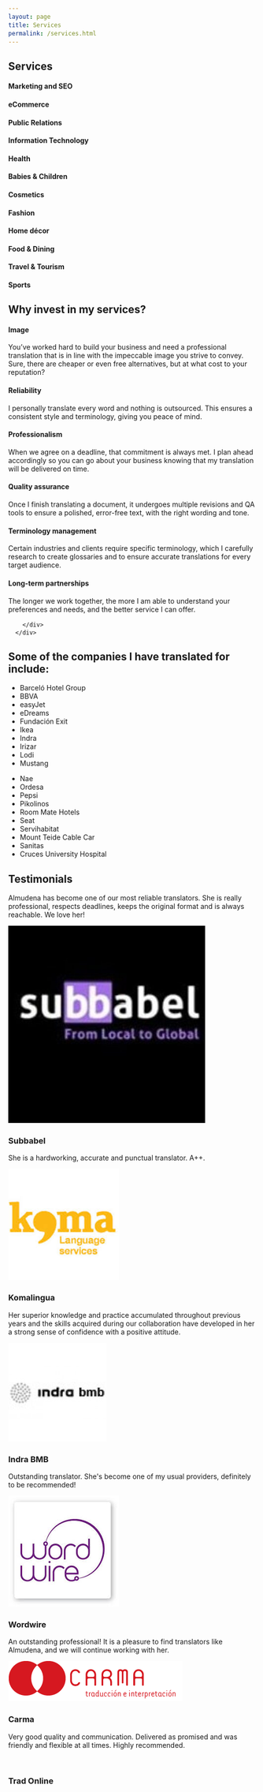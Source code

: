 ```yaml
---
layout: page
title: Services
permalink: /services.html
---
```

<!-- ======= Services Section ======= -->
<section id="services" class="services section-bg">
<div class="container">

<div class="section-title">
  <h2>Services</h2>
</div>

<div class="row">
  <div class="col-md-6">
    <div class="icon-box">
      <i class="icofont-computer"></i>
      <h4>Marketing and SEO</h4>
    </div>
  </div>
  <div class="col-md-6 mt-4 mt-lg-0">
    <div class="icon-box">
      <i class="icofont-chart-bar-graph"></i>
      <h4>eCommerce</h4>
    </div>
  </div>
  <div class="col-md-6 mt-4">
    <div class="icon-box">
      <i class="icofont-image"></i>
      <h4>Public Relations</h4>
    </div>
  </div>
  <div class="col-md-6 mt-4">
    <div class="icon-box">
      <i class="icofont-settings"></i>
      <h4>Information Technology</h4>
    </div>
  </div>
  <div class="col-md-6 mt-4">
    <div class="icon-box">
      <i class="icofont-earth"></i>
      <h4>Health</h4>
    </div>
  </div>
  <div class="col-md-6 mt-4">
    <div class="icon-box">
      <i class="icofont-tasks-alt"></i>
      <h4>Babies & Children</h4>
    </div>
  </div>
  <div class="col-md-6 mt-4">
    <div class="icon-box">
      <i class="icofont-computer"></i>
      <h4>Cosmetics</h4>
    </div>
  </div>
  <div class="col-md-6 mt-4">
    <div class="icon-box">
      <i class="icofont-chart-bar-graph"></i>
      <h4>Fashion</h4>
    </div>
  </div>
  <div class="col-md-6 mt-4">
    <div class="icon-box">
      <i class="icofont-image"></i>
      <h4>Home décor</h4>
    </div>
  </div>
  <div class="col-md-6 mt-4">
    <div class="icon-box">
      <i class="icofont-settings"></i>
      <h4>Food & Dining</h4>
    </div>
  </div>
  <div class="col-md-6 mt-4">
    <div class="icon-box">
      <i class="icofont-earth"></i>
      <h4>Travel & Tourism</h4>
    </div>
  </div>
  <div class="col-md-6 mt-4">
    <div class="icon-box">
      <i class="icofont-tasks-alt"></i>
      <h4>Sports</h4>
    </div>
  </div>

</div>

</div>
</section><!-- End Services Section -->

<section id="what-we-do" class="what-we-do">
      <div class="container">
        <div class="section-title">
          <h2>Why invest in my services?</h2>
        </div>
        <div class="row">
          <div class="col-lg-4 col-md-6 d-flex align-items-stretch">
            <div class="icon-box">
              <div class="icon"><i class="bx bxl-dribbble"></i></div>
              <h4>Image</h4>
              <p>You’ve worked hard to build your business and need a professional translation that is in line with the impeccable image you strive to convey. Sure, there are cheaper or even free alternatives, but at what cost to your reputation?</p>
            </div>
          </div>
          <div class="col-lg-4 col-md-6 d-flex align-items-stretch mt-4 mt-md-0">
            <div class="icon-box">
              <div class="icon"><i class="bx bx-file"></i></div>
              <h4>Reliability</h4>
              <p>I personally translate every word and nothing is outsourced. This ensures a consistent style and terminology, giving you peace of mind.</p>
            </div>
          </div>
          <div class="col-lg-4 col-md-6 d-flex align-items-stretch mt-4 mt-lg-0">
            <div class="icon-box">
              <div class="icon"><i class="bx bx-tachometer"></i></div>
              <h4>Professionalism</h4>
              <p>When we agree on a deadline, that commitment is always met. I plan ahead accordingly so you can go about your business knowing that my translation will be delivered on time.</p>
            </div>
          </div>
          <div class="col-lg-4 col-md-6 d-flex align-items-stretch">
            <div class="icon-box">
              <div class="icon"><i class="bx bxl-dribbble"></i></div>
              <h4>Quality assurance</h4>
              <p>Once I finish translating a document, it undergoes multiple revisions and QA tools to ensure a polished, error-free text, with the right wording and tone.</p>
            </div>
          </div>
          <div class="col-lg-4 col-md-6 d-flex align-items-stretch mt-4 mt-md-0">
            <div class="icon-box">
              <div class="icon"><i class="bx bx-file"></i></div>
              <h4>Terminology management</h4>
              <p>Certain industries and clients require specific terminology, which I carefully research to create glossaries and to ensure accurate translations for every target audience.</p>
            </div>
          </div>
          <div class="col-lg-4 col-md-6 d-flex align-items-stretch mt-4 mt-lg-0">
            <div class="icon-box">
              <div class="icon"><i class="bx bx-tachometer"></i></div>
              <h4>Long-term partnerships</h4>
              <p>The longer we work together, the more I am able to understand your preferences and needs, and the better service I can offer.</p>
            </div>
          </div>

        </div>
      </div>
</section>



<section id="about" class="about">
      <div class="container">
        <div class="section-title">
          <h2>Some of the companies I have translated for include:</h2>
        </div>
        <div class="row">
          <div class="col-lg-6 pt-4 pt-lg-0">
            <ul>
              <li><i class="bx bx-check-double"></i>Barceló Hotel Group</li>
              <li><i class="bx bx-check-double"></i>BBVA</li>
              <li><i class="bx bx-check-double"></i>easyJet</li>
              <li><i class="bx bx-check-double"></i>eDreams</li>
              <li><i class="bx bx-check-double"></i>Fundación Exit</li>
              <li><i class="bx bx-check-double"></i>Ikea</li>
              <li><i class="bx bx-check-double"></i>Indra</li>
              <li><i class="bx bx-check-double"></i>Irizar</li>
              <li><i class="bx bx-check-double"></i>Lodi</li>
              <li><i class="bx bx-check-double"></i>Mustang</li>
            </ul>
          </div>
          <div class="col-lg-6 pt-4 pt-lg-0">
            <ul>  
              <li><i class="bx bx-check-double"></i>Nae</li>
              <li><i class="bx bx-check-double"></i>Ordesa</li>
              <li><i class="bx bx-check-double"></i>Pepsi</li>
              <li><i class="bx bx-check-double"></i>Pikolinos</li>
              <li><i class="bx bx-check-double"></i>Room Mate Hotels</li>
              <li><i class="bx bx-check-double"></i>Seat</li>
              <li><i class="bx bx-check-double"></i>Servihabitat</li>
              <li><i class="bx bx-check-double"></i>Mount Teide Cable Car</li>
              <li><i class="bx bx-check-double"></i>Sanitas</li>
              <li><i class="bx bx-check-double"></i>Cruces University Hospital</li>
            </ul>
          </div>          
        </div>
      </div>
</section>

<!-- ======= Testimonials Section ======= -->
<section id="testimonials" class="testimonials section-bg">
<div class="container">

<div class="section-title">
  <h2>Testimonials</h2>
</div>

<div class="owl-carousel testimonials-carousel">

  <div class="testimonial-item">
    <p>
      <i class="bx bxs-quote-alt-left quote-icon-left"></i>
      Almudena has become one of our most reliable translators. She is really professional, respects deadlines, keeps the original format and is always reachable. We love her!<i class="bx bxs-quote-alt-right quote-icon-right"></i>
    </p>
    <img src="assets/img/testimonials/subbabel.jpg" class="testimonial-img" alt="">
    <h3>Subbabel</h3>

  </div>

  <div class="testimonial-item">
    <p>
      <i class="bx bxs-quote-alt-left quote-icon-left"></i>
      She is a hardworking, accurate and punctual translator. A++.
      <i class="bx bxs-quote-alt-right quote-icon-right"></i>
    </p>
    <img src="assets/img/testimonials/koma.jpg" class="testimonial-img" alt="">
    <h3>Komalingua</h3>
  </div>

  <div class="testimonial-item">
    <p>
      <i class="bx bxs-quote-alt-left quote-icon-left"></i>
      Her superior knowledge and practice accumulated throughout previous years and the skills acquired during our collaboration have developed in her a strong sense of confidence with a positive attitude.
      <i class="bx bxs-quote-alt-right quote-icon-right"></i>
    </p>
    <img src="assets/img/testimonials/indra.jpg" class="testimonial-img" alt="">
    <h3>Indra BMB</h3>
  </div>

  <div class="testimonial-item">
    <p>
      <i class="bx bxs-quote-alt-left quote-icon-left"></i>Outstanding translator. She's become one of my usual providers, definitely to be recommended!<i class="bx bxs-quote-alt-right quote-icon-right"></i>
    </p>
    <img src="assets/img/testimonials/wordwire.jpg" class="testimonial-img" alt="">
    <h3>Wordwire</h3>
  </div>

  <div class="testimonial-item">
    <p>
      <i class="bx bxs-quote-alt-left quote-icon-left"></i>An outstanding professional! It is a pleasure to find translators like Almudena, and we will continue working with her.<i class="bx bxs-quote-alt-right quote-icon-right"></i>
    </p>
    <img src="assets/img/testimonials/carma.jpg" class="testimonial-img" alt="">
    <h3>Carma</h3>
  </div>

  <div class="testimonial-item">
    <p>
      <i class="bx bxs-quote-alt-left quote-icon-left"></i>Very good quality and communication. Delivered as promised and was friendly and flexible at all times. Highly recommended.<i class="bx bxs-quote-alt-right quote-icon-right"></i>
    </p>
    <img src="assets/img/testimonials/tradoline.jpg" class="testimonial-img" alt="">
    <h3>Trad Online</h3>
  </div>

</div>

</div>
</section><!-- End Testimonials Section -->